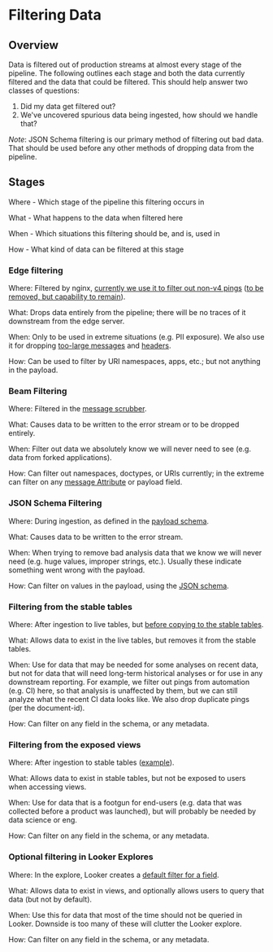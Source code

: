 # Filtering Data

## Overview

Data is filtered out of production streams at almost every stage of the pipeline.
The following outlines each stage and both the data currently filtered and the
data that could be filtered. This should help answer two classes of questions:

1. Did my data get filtered out?
2. We've uncovered spurious data being ingested, how should we handle that?

*Note*: JSON Schema filtering is our primary method of filtering out bad data. That should be used before any other methods of dropping data from the pipeline.

## Stages

Where - Which stage of the pipeline this filtering occurs in

What - What happens to the data when filtered here

When - Which situations this filtering should be, and is, used in

How - What kind of data can be filtered at this stage

### Edge filtering

Where: Filtered by nginx, [currently we use it to filter out non-v4 pings](https://github.com/mozilla-services/cloudops-infra/blob/master/projects/data-ingestion/k8s/charts/data-ingestion/templates/filter-configmap.yaml#L14-L41)
([to be removed, but capability to remain](https://bugzilla.mozilla.org/show_bug.cgi?id=1678497)).

What: Drops data entirely from the pipeline; there will be no traces of it downstream from the edge server.

When: Only to be used in extreme situations (e.g. PII exposure). We also use it for dropping [too-large messages](https://github.com/mozilla/gcp-ingestion/blob/master/docs/architecture/overview.md#limits) and [headers](https://github.com/mozilla/gcp-ingestion/blob/master/ingestion-edge/ingestion_edge/util.py#L95).

How: Can be used to filter by URI namespaces, apps, etc.; but not anything in the payload. 

### Beam Filtering

Where: Filtered in the [message scrubber](https://github.com/mozilla/gcp-ingestion/blob/master/ingestion-beam/src/main/java/com/mozilla/telemetry/decoder/MessageScrubber.java).

What: Causes data to be written to the error stream or to be dropped entirely.

When: Filter out data we absolutely know we will never need to see (e.g. data from forked applications).

How: Can filter out namespaces, doctypes, or URIs currently; in the extreme can filter on any [message Attribute](https://github.com/mozilla/gcp-ingestion/blob/master/ingestion-core/src/main/java/com/mozilla/telemetry/ingestion/core/Constant.java#L8) or payload field.

### JSON Schema Filtering

Where: During ingestion, as defined in the [payload schema](https://github.com/mozilla-services/mozilla-pipeline-schemas/).

What: Causes data to be written to the error stream.

When: When trying to remove bad analysis data that we know we will never need (e.g. huge values, improper strings, etc.). Usually these indicate something went wrong with the payload.

How: Can filter on values in the payload, using the [JSON schema](https://json-schema.org/understanding-json-schema/).

### Filtering from the stable tables

Where: After ingestion to live tables, but [before copying to the stable tables](https://github.com/mozilla/bigquery-etl/blob/master/bigquery_etl/copy_deduplicate.py#L40).

What: Allows data to exist in the live tables, but removes it from the stable tables.

When: Use for data that may be needed for some analyses on recent data, but not for data that will need long-term historical analyses or for use in any downstream reporting. For example, we filter out pings from automation (e.g. CI) here, so that analysis is unaffected by them, but we can still analyze what the recent CI data looks like. We also drop duplicate pings (per the document-id).

How: Can filter on any field in the schema, or any metadata.

### Filtering from the exposed views

Where: After ingestion to stable tables ([example](https://github.com/mozilla/bigquery-etl/blob/master/sql/moz-fx-data-shared-prod/telemetry/lockwise_mobile_events_v1/view.sql#L17)).

What: Allows data to exist in stable tables, but not be exposed to users when accessing views.

When: Use for data that is a footgun for end-users (e.g. data that was collected before a product was launched), but will probably be needed by data science or eng.

How: Can filter on any field in the schema, or any metadata.

### Optional filtering in Looker Explores

Where: In the explore, Looker creates a [default filter for a field](https://docs.looker.com/reference/field-params/default_value).

What: Allows data to exist in views, and optionally allows users to query that data (but not by default).

When: Use this for data that most of the time should not be queried in Looker. Downside is too many of these will clutter the Looker explore.

How: Can filter on any field in the schema, or any metadata.
